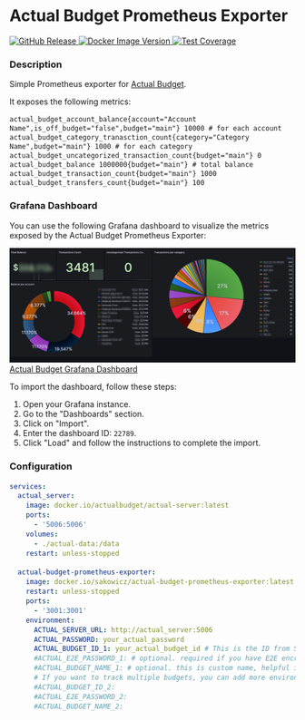 # Actual Budget Prometheus Exporter

<p>
    <a href="https://github.com/sakowicz/actual-budget-prometheus-exporter">
        <img alt="GitHub Release" src="https://img.shields.io/github/v/release/sakowicz/actual-budget-prometheus-exporter?label=GitHub">
    </a>
    <a href="https://hub.docker.com/r/sakowicz/actual-budget-prometheus-exporter">
        <img alt="Docker Image Version" src="https://img.shields.io/docker/v/sakowicz/actual-budget-prometheus-exporter?label=Docker%20Hub">
    </a>
    <a href="https://codecov.io/github/sakowicz/actual-budget-prometheus-exporter" >
        <img alt="Test Coverage" src="https://codecov.io/github/sakowicz/actual-budget-prometheus-exporter/graph/badge.svg?token=7ZLJUN61QE"/>
    </a>
</p>

### Description

Simple Prometheus exporter for [Actual Budget](https://actualbudget.com/).

It exposes the following metrics:

```prometheus
actual_budget_account_balance{account="Account Name",is_off_budget="false",budget="main"} 10000 # for each account
actual_budget_category_tranasction_count{category="Category Name",budget="main"} 1000 # for each category
actual_budget_uncategorized_transaction_count{budget="main"} 0
actual_budget_balance 1000000{budget="main"} # total balance
actual_budget_transaction_count{budget="main"} 1000
actual_budget_transfers_count{budget="main"} 100
```

### Grafana Dashboard

You can use the following Grafana dashboard to visualize the metrics exposed by the Actual Budget Prometheus Exporter:

![Grafana Dashboard Screenshot](grafana/preview.png)
[Actual Budget Grafana Dashboard](https://grafana.com/grafana/dashboards/22789-actual-budget/)

To import the dashboard, follow these steps:

1. Open your Grafana instance.
2. Go to the "Dashboards" section.
3. Click on "Import".
4. Enter the dashboard ID: `22789`.
5. Click "Load" and follow the instructions to complete the import.

### Configuration

```yaml
services:
  actual_server:
    image: docker.io/actualbudget/actual-server:latest
    ports:
      - '5006:5006'
    volumes:
      - ./actual-data:/data
    restart: unless-stopped

  actual-budget-prometheus-exporter:
    image: docker.io/sakowicz/actual-budget-prometheus-exporter:latest
    restart: unless-stopped
    ports:
      - '3001:3001'
    environment:
      ACTUAL_SERVER_URL: http://actual_server:5006
      ACTUAL_PASSWORD: your_actual_password
      ACTUAL_BUDGET_ID_1: your_actual_budget_id # This is the ID from Settings → Show advanced settings → Sync ID
      #ACTUAL_E2E_PASSWORD_1: # optional. required if you have E2E encryption
      #ACTUAL_BUDGET_NAME_1: # optional. this is custom name, helpful if you have multiple budgets. Will be added to prometheus label
      # If you want to track multiple budgets, you can add more environment variables
      #ACTUAL_BUDGET_ID_2:
      #ACTUAL_E2E_PASSWORD_2:
      #ACTUAL_BUDGET_NAME_2:
```
